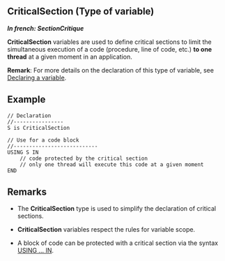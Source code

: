 
## CriticalSection (Type of variable)

***In french: SectionCritique***
				



<a name="XUse"></a>
<a name="Use"></a>
<a name="description"></a>
**CriticalSection** variables are used to define critical sections to limit the simultaneous execution of a code (procedure, line of code, etc.) **to one thread** at a given moment in an application.

**Remark**: For more details on the declaration of this type of variable, see [Declaring a variable](../Motscles/1514032.md).
<a name="Example1"></a>
<a name="sample_code"></a>

## Example


```wl
// Declaration
//----------------
S is CriticalSection

// Use for a code block
//---------------------------
USING S IN
	// code protected by the critical section
	// only one thread will execute this code at a given moment
END
```





<a name="NOTE0"></a>

## Remarks
<a name="NOTE0_1"></a>


- The **CriticalSection** type is used to simplify the declaration of critical sections. 

- **CriticalSection** variables respect the rules for variable scope. 

- A block of code can be protected with a critical section via the syntax [USING ... IN](../Motscles/1510025.md). 





